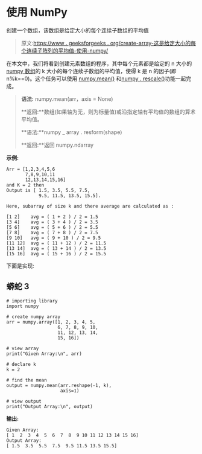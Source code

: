 # 使用 NumPy

创建一个数组，该数组是给定大小的每个连续子数组的平均值

> 原文:[https://www . geeksforgeeks . org/create-array-这是给定大小的每个连续子阵列的平均值-使用-numpy/](https://www.geeksforgeeks.org/create-an-array-which-is-the-average-of-every-consecutive-subarray-of-given-size-using-numpy/)

在本文中，我们将看到创建元素数组的程序，其中每个元素都是给定的 n 大小的 [numpy 数组](https://www.geeksforgeeks.org/python-numpy/#:~:text=Array%20in%20Numpy%20is%20a,a%20tuple%20of%20positive%20integers.&text=An%20array%20class%20in%20Numpy,by%20using%20nested%20Python%20Lists.)的 k 大小的每个连续子数组的平均值，使得 k 是 n 的因子(即 n%k==0)。这个任务可以使用 [numpy.mean()](https://www.geeksforgeeks.org/numpy-mean-in-python/) 和[numpy . rescale()](https://www.geeksforgeeks.org/reshape-numpy-array/)功能一起完成。

> **语法:** numpy.mean(arr，axis = None)
> 
> **返回:**数组(如果轴为无，则为标量值)或沿指定轴有平均值的数组的算术平均值。
> 
> **语法:**numpy _ array . resform(shape)
> 
> **返回:**返回 numpy.ndarray

**示例:**

```
Arr = [1,2,3,4,5,6
       7,8,9,10,11
       12,13,14,15,16] 
and K = 2 then 
Output is [ 1.5, 3.5, 5.5, 7.5, 
            9.5, 11.5, 13.5, 15.5].

Here, subarray of size k and there average are calculated as :

[1 2]    avg = ( 1 + 2 ) / 2 = 1.5  
[3 4]    avg = ( 3 + 4 ) / 2 = 3.5
[5 6]    avg = ( 5 + 6 ) / 2 = 5.5
[7 8]    avg = ( 7 + 8 ) / 2 = 7.5
[9 10]   avg = ( 9 + 10 ) / 2 = 9.5 
[11 12]  avg = ( 11 + 12 ) / 2 = 11.5 
[13 14]  avg = ( 13 + 14 ) / 2 = 13.5 
[15 16]  avg = ( 15 + 16 ) / 2 = 15.5

```

下面是实现:

## 蟒蛇 3

```
# importing library
import numpy

# create numpy array
arr = numpy.array([1, 2, 3, 4, 5,
                   6, 7, 8, 9, 10,
                   11, 12, 13, 14,
                   15, 16])

# view array
print("Given Array:\n", arr)

# declare k
k = 2

# find the mean 
output = numpy.mean(arr.reshape(-1, k),
                    axis=1)

# view output
print("Output Array:\n", output)
```

**输出:**

```
Given Array:
[ 1  2  3  4  5  6  7  8  9 10 11 12 13 14 15 16]
Output Array:
[ 1.5  3.5  5.5  7.5  9.5 11.5 13.5 15.5]

```
